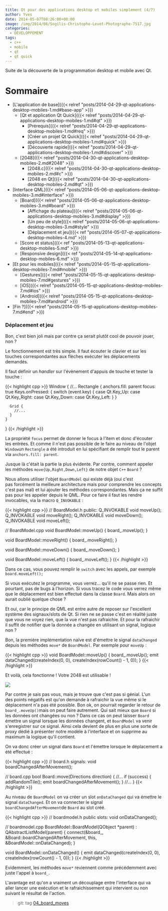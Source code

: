 ```yaml
---
title: Qt pour des applications desktop et mobiles simplement (4/7)
author: Yves
date: 2014-05-07T08:26:00+00:00
image: /img/2014/08/Sogilis-Christophe-Levet-Photographe-7517.jpg
categories:
  - DÉVELOPPEMENT
tags:
  - c++
  - mobile
  - qt
  - qt quick
---
```


Suite de la découverte de la programmation desktop et mobile avec Qt.

# Sommaire

- [L'application de base]({{< relref "posts/2014-04-29-qt-applications-desktop-mobiles-1.md#base-app" >}})
  - [Qt et application Qt Quick]({{< relref "posts/2014-04-29-qt-applications-desktop-mobiles-1.md#qt" >}})
    - [Prérequis]({{< relref "posts/2014-04-29-qt-applications-desktop-mobiles-1.md#req" >}})
    - [Créer un projet Qt Quick]({{< relref "posts/2014-04-29-qt-applications-desktop-mobiles-1.md#quick" >}})
    - [Découverte rapide]({{< relref "posts/2014-04-29-qt-applications-desktop-mobiles-1.md#discover" >}})
  - [2048]({{< relref "posts/2014-04-30-qt-applications-desktop-mobiles-2.md#2048" >}})
    - [2048.c]({{< relref "posts/2014-04-30-qt-applications-desktop-mobiles-2.md#c" >}})
    - [2048 en Qt]({{< relref "posts/2014-04-30-qt-applications-desktop-mobiles-2.md#qt" >}})
- [Interface QML]({{< relref "posts/2014-05-06-qt-applications-desktop-mobiles-3.md#interface" >}})
  - [Board]({{< relref "posts/2014-05-06-qt-applications-desktop-mobiles-3.md#board" >}})
    - [Affichage du plateau]({{< relref "posts/2014-05-06-qt-applications-desktop-mobiles-3.md#display" >}})
    - [Un peu de style]({{< relref "posts/2014-05-06-qt-applications-desktop-mobiles-3.md#style" >}})
    - [Déplacement et jeu]({{< ref "posts/2014-05-07-qt-applications-desktop-mobiles-4.md" >}})
  - [Score et status]({{< ref "posts/2014-05-13-qt-applications-desktop-mobiles-5.md" >}})
  - [Responsive design]({{< ref "posts/2014-05-14-qt-applications-desktop-mobiles-6.md" >}})
- [Et pour les mobiles]({{< relref "posts/2014-05-15-qt-applications-desktop-mobiles-7.md#mobile" >}})
  - [Gestures]({{< relref "posts/2014-05-15-qt-applications-desktop-mobiles-7.md#gestures" >}})
  - [iOS]({{< relref "posts/2014-05-15-qt-applications-desktop-mobiles-7.md#ios" >}})
  - [Android]({{< relref "posts/2014-05-15-qt-applications-desktop-mobiles-7.md#android" >}})
- [Fin ?]({{< relref "posts/2014-05-15-qt-applications-desktop-mobiles-7.md#end" >}})

### Déplacement et jeu

Bon, c'est bien joli mais par contre ça serait plutôt cool de pouvoir jouer, non ?

Le fonctionnement est très simple. Il faut écouter le clavier et sur les touches correspondantes aux flèches exécuter les déplacements demandés.

Il faut définir un _handler_ sur l'évènement d'appuis de touche et tester la touche :

{{< highlight cpp >}}
Window {
    //...
    Rectangle {
      anchors.fill: parent
      focus: true
      Keys.onPressed: {
        switch (event.key) {
        case Qt.Key_Up:
        case Qt.Key_Right:
        case Qt.Key_Down:
        case Qt.Key_Left:
        }
      }

      Grid {
        //...
      }
    }
}
{{< /highlight >}}

La propriété `focus` permet de donner le focus à l'item et donc d'écouter les entrées. Et comme il n'est pas possible de le faire au niveau de l'objet `Window`un `Rectangle` a été introduit en lui spécifiant de remplir tout le parent via `anchors.fill: parent`.

Jusque là c'était la partie la plus évidente. Par contre, comment appeler les méthodes `move{Up,Right,Down,Left}` de notre objet `C++` `Board` ?

Nous allons utiliser l'objet `BoardModel` qui existe déjà (oui c'est pas forcément la meilleure architecture mais pour comprendre les concepts c'est pas mal) et lui ajouter les méthodes correspondantes. Mais ça ne suffit pas pour les appeler depuis le QML. Pour ce faire il faut les rendre invocables, via la macro `Q_INVOKABLE` :

{{< highlight cpp >}}
// BoardModel.h
public:
  Q_INVOKABLE void moveUp();
  Q_INVOKABLE void moveRight();
  Q_INVOKABLE void moveDown();
  Q_INVOKABLE void moveLeft();

// BoardModel.cpp
void BoardModel::moveUp() {
  board_.moveUp();
}

void BoardModel::moveRight() {
  board_.moveRight();
}

void BoardModel::moveDown() {
  board_.moveDown();
}

void BoardModel::moveLeft() {
  board_.moveLeft();
}
{{< /highlight >}}

Dans ce cas, vous pouvez remplir le `switch` avec les appels, par exemple `board.moveLeft();`

Si vous exécutez le programme, vous verrez… qu'il ne se passe rien. Et pourtant, pas de bugs à l'horizon. Si vous tracez le code vous verrez même que le déplacement est bien effectué dans la classe `Board`. Mais alors on aurait oublié quelque chose ?

Et oui, car le principe de QML est entre autre de reposer sur l'excellent système des signaux/slots de Qt. Si rien ne se passe c'est en réalité juste que vous ne voyez rien, que la vue n'est pas rafraichie. Et pour la rafraichir il suffit de notifier que la donnée a changée en utilisant un signal, logique non ?

Bon, la première implémentation naïve est d'émettre le signal `dataChanged` depuis les méthodes `move*` de `BoardModel`. Par exemple pour `moveUp` :

{{< highlight cpp >}}
void BoardModel::moveUp() {
  board_.moveUp();
  emit dataChanged(createIndex(0, 0), createIndex(rowCount() - 1, 0));
}
{{< /highlight >}}

Et voilà, cela fonctionne ! Votre 2048 est utilisable !

![](/img/tumblr/tumblr_inline_n48gbsuxvD1sv6muh.png)

Par contre je sais pas vous, mais je trouve que c'est pas si génial. L'un des points négatifs est qu'on demande à rafraichir la vue même si le déplacement n'a pas été possible. Bon ok, on pourrait regarder le retour de `board_.moveUp()`mais on peut faire autrement. Qui sait mieux que `Board` si les données ont changées ou non ? Dans ce cas on peut laisser `Board` émettre un signal lorsque les données changent, et `BoardModel` va venir s'enregistrer sur ce signal. Ainsi cela devient de plus en plus une sorte de proxy dédié à présenter notre modèle à l'interface et on supprime au maximum la logique qu'il contient.

On va donc créer un signal dans `Board` et l'émettre lorsque le déplacement a été effectué :

{{< highlight cpp >}}
// board.h
signals:
  void boardChangedAfterMovement();

// board.cpp
bool Board::move(Directions direction) {
  //...
  if (success) {
    addRandomTile();
    emit boardChangedAfterMovement();
  }
  //...
}
{{< /highlight >}}

Au niveau de `BoardModel` on va créer un slot `onDataChanged` qui va émettre le signal `dataChanged`. Et on va connecter le signal `boardChangedAfterMovement`de `Board` au slot créé.

{{< highlight cpp >}}
// boardmodel.h
public slots:
  void onDataChanged();

// boardmodel.cpp
BoardModel::BoardModel(QObject *parent) :
  QAbstractListModel(parent) {
  connect(&board_, &Board::boardChangedAfterMovement, this, &BoardModel::onDataChanged);
}

void BoardModel::onDataChanged() {
  emit dataChanged(createIndex(0, 0), createIndex(rowCount() - 1, 0));
}
{{< /highlight >}}

Evidemment, les méthodes `move*` reviennent comme précédemment avec juste l'appel à `board_`.

L'avantage est qu'on a vraiment un découplage entre l'interface qui va aller lancer une exécution et le rafraichissement qui intervient ou non suivant le résultat de l'action.

> git: tag [04_board_moves](https://github.com/sogilis/qt2048/tree/04_board_moves)
